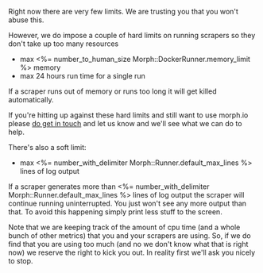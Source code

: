 Right now there are very few limits. We are trusting you that you won't abuse
this.

However, we do impose a couple of hard limits on running scrapers so they don't
take up too many resources

* max <%= number_to_human_size Morph::DockerRunner.memory_limit %> memory
* max 24 hours run time for a single run

If a scraper runs out of memory or runs too long it will get killed
automatically.

If you're hitting up against these hard limits and still want to use morph.io
please [do get in touch](mailto:contact@oaf.org.au) and let us know and we'll
see what we can do to help.

There's also a soft limit:

* max <%= number_with_delimiter Morph::Runner.default_max_lines %> lines of log output

If a scraper generates more than <%= number_with_delimiter Morph::Runner.default_max_lines %> lines
of log output the scraper will continue running uninterrupted. You just won't
see any more output than that. To avoid this happening simply print less stuff
to the screen.

Note that we are keeping track of the amount of cpu time (and a whole bunch of
other metrics) that you and your scrapers are using. So, if we do find that you
are using too much (and no we don't know what that is right now) we reserve the
right to kick you out. In reality first we'll ask you nicely to stop.
